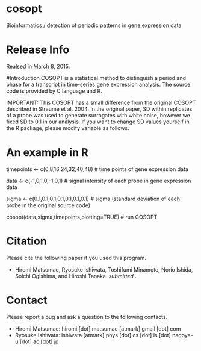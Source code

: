 # cosopt
Bioinformatics / detection of periodic patterns in gene expression data


# Release Info
Realsed in March 8, 2015.

#Introduction
COSOPT is a statistical method to distinguish a period and phase for a transcript in time-series gene expression analysis.  The source code is provided by C language and R. 

IMPORTANT: This COSOPT has a small difference from the original COSOPT described in Straume et al. 2004. In the original paper, SD within replicates of a probe was used to generate surrogates with white noise,  however we fixed SD to 0.1 in our analysis. If you want to change SD values yourself in the R package, please modify <sigma> variable as follows.

# An example in R 

timepoints <- c(0,8,16,24,32,40,48)     # time points of gene expression data

data <- c(-1,0,1,0,-1,0,1)  # signal intensity of each probe in gene expression data

sigma <- c(0.1,0.1,0.1,0.1,0.1,0.1,0.1)  # sigma (standard deviation of each probe in the original source code) 

cosopt(data,sigma,timepoints,plotting=TRUE) # run COSOPT

# Citation 
Please cite the following paper if you used this program.

* Hiromi Matsumae, Ryosuke Ishiwata, Toshifumi Minamoto, Norio Ishida, Soichi Ogishima,  and Hiroshi Tanaka. <I> submitted </I>.


# Contact 
Please report a bug and ask a question to the following contacts. 

* Hiromi Matsumae: hiromi [dot] matsumae [atmark] gmail [dot] com
* Ryosuke Ishiwata: ishiwata [atmark] phys [dot] cs [dot] is [dot] nagoya-u [dot] ac [dot] jp

